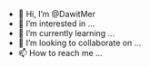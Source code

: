 - 👋 Hi, I’m @DawitMer
- 👀 I’m interested in ...
- 🌱 I’m currently learning ...
- 💞️ I’m looking to collaborate on ...
- 📫 How to reach me ...

<!---
DawitMer/DawitMer is a ✨ special ✨ repository because its `README.md` (this file) appears on your GitHub profile.
You can click the Preview link to take a look at your changes.
--->
